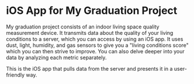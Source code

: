 # iOS App for My Graduation Project

My graduation project consists of an indoor living space quality measurement device. It transmits data about the quality of your living conditions to a server, which you can access by using an iOS app. It uses dust, light, humidity, and gas sensors to give you a "living conditions score" which you can then strive to improve. You can also delve deeper into your data by analyzing each metric separately.

This is the iOS app that pulls data from the server and presents it in a user-friendly way.
